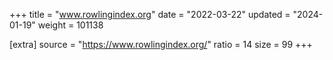 +++
title = "www.rowlingindex.org"
date = "2022-03-22"
updated = "2024-01-19"
weight = 101138

[extra]
source = "https://www.rowlingindex.org/"
ratio = 14
size = 99
+++
